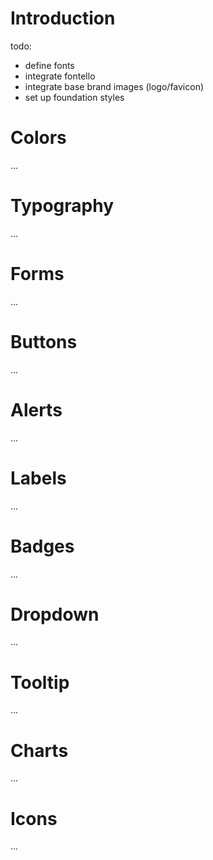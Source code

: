# Introduction

todo:
- define fonts
- integrate fontello
- integrate base brand images (logo/favicon)
- set up foundation styles



# Colors
...



# Typography
...



# Forms
...



# Buttons
...



# Alerts
...



# Labels
...



# Badges
...



# Dropdown
...



# Tooltip
...



# Charts
...



# Icons
...